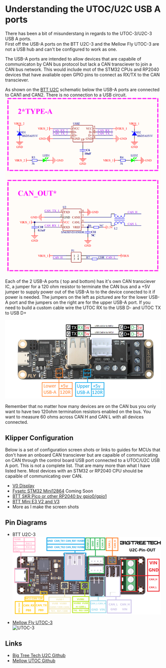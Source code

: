 # Understanding the UTOC/U2C USB A ports
There has been a bit of misunderstang in regards to the UTOC-3/U2C-3 USB A ports.  
First off the USB-A ports on the BTT U2C-3 and the Mellow Fly UTOC-3 are not a USB hub and can't be configured to work as one. 

The USB-A ports are intended to allow devices that are capabile of communicaton by CAN bus protocol but lack a CAN transciever to join a CAN bus network. 
This would include mot of the STM32 CPUs and RP2040 devices that have avaliable open GPIO pins to connect as RX/TX to the CAN transciever. 

As shown on the [BTT U2C](https://github.com/bigtreetech/U2C/blob/master/BIGTREETECH%20U2C%20V1.1.pdf) schematic below the USB-A ports are connected to CAN1 and CAN2. There is no connection to a USB circuit.      
![U2C-3  USB-A Schematic](images/u2c_usb_a_schematic.png)

Each of the 2 USB-A ports ( top and bottom) has it's own CAN transciever IC, a jumper for a 120 ohm resistor to terminate the CAN bus and a +5V jumper to supply power out of the USB-A to to the device conected to it if power is needed.   The jumpers on the left as pictured are for the lower USB-A port and the jumpers on the right are for the upper USB-A port.  If you need to build a custom cable wire the UTOC RX to the USB D- and UTOC TX to USB D+

![U2C-3  USB-A Pins](images/fly_utoc-1_3_usb_a.png)

Remember that no matter how many devices are on the CAN bus you only want to have two 120ohm termination resistors enabled on the bus. You want to measure 60 ohms across CAN H and CAN L with all devices connected. 

## Klipper Configuration 
 Below is a set of configuration screen shots or links to guides for MCUs that don't have an onboard CAN transciever but are capaible of communicating on CAN through the control board USB port connected to a UTOC/U2C USB A port. 
 This is not a complete list. That are many more than what I have listed here. Most devices with an STM32 or RP2040 CPU should be capaible of communicating over CAN. 
 
 - [V0 Display](https://github.com/Polar-Ted/Voron-V0-Display-on-CANBUS/raw/main/Images/V0_display_canboot_can.png)
 - [Fysetc STM32 Mini12864]() Coming Soon
 - [BTT SKR Pico or other RP2040 by gpio0/gpio1](./images/SKRPico-menuconfig.png)
 - [BTT Mini E3 V2 and V3](https://github.com/Polar-Ted/SKR_E3_V2_on_CANbus/raw/main/images/SKRE3V2_menuconfig.jpg)
 - More as I make the screen shots

## Pin Diagrams

 - BTT U2C-3      
   ![U2C-3](https://github.com/bigtreetech/U2C/blob/master/Image/pinout.png)      


 - [Mellow Fly UTOC-3](https://mellow-3d.github.io/fly-utoc_pins.html)       
   ![UTOC-3](https://mellow-3d.github.io/images/fly-utoc/fly_utoc-pins.png)      

## Links

 - [Big Tree Tech U2C Github ](https://github.com/bigtreetech/U2C)
 - [Mellow UTOC Github](https://mellow-3d.github.io/fly-utoc_general.html)
 
